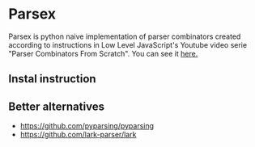 # Parsex

Parsex is python naive implementation of parser combinators created according to instructions in Low Level JavaScript's Youtube video serie "Parser Combinators From Scratch". You can see it [here.](https://www.youtube.com/watch?v=6oQLRhw5Ah0&list=PLP29wDx6QmW5yfO1LAgO8kU3aQEj8SIrU)




## Instal instruction 
## Better alternatives
- https://github.com/pyparsing/pyparsing
- https://github.com/lark-parser/lark
